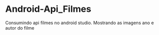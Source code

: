 # Android-Api_Filmes
Consumindo api filmes no android studio. Mostrando as imagens ano e autor do filme
